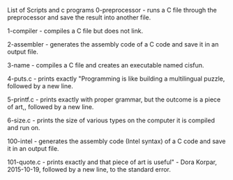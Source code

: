 List of Scripts and c programs
0-preprocessor - runs a C file through the preprocessor and save the result into another file.

1-compiler -  compiles a C file but does not link.

2-assembler - generates the assembly code of a C code and save it in an output file.

3-name - compiles a C file and creates an executable named cisfun.

4-puts.c - prints exactly "Programming is like building a multilingual puzzle, followed by a new line.

5-printf.c - prints exactly with proper grammar, but the outcome is a piece of art,, followed by a new line.

6-size.c -  prints the size of various types on the computer it is compiled and run on.

100-intel - generates the assembly code (Intel syntax) of a C code and save it in an output file.

101-quote.c - prints exactly and that piece of art is useful" - Dora Korpar, 2015-10-19, followed by a new line, to the standard error. 
